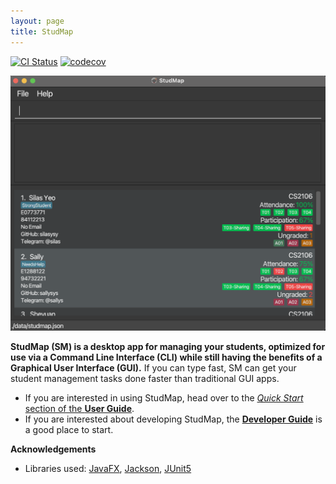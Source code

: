 ```yaml
---
layout: page
title: StudMap
---
```


[![CI Status](https://github.com/AY2223S1-CS2103T-W13-1/tp/workflows/Java%20CI/badge.svg)](https://github.com/AY2223S1-CS2103T-W13-1/tp/actions)
[![codecov](https://codecov.io/gh/AY2223S1-CS2103T-W13-1/tp/branch/master/graph/badge.svg?token=OWNSY6SWHW)](https://codecov.io/gh/AY2223S1-CS2103T-W13-1/tp)

![Ui](images/UI.png)

**StudMap (SM) is a desktop app for managing your students, optimized for use via a Command Line Interface (CLI) while still having the benefits of a Graphical User Interface (GUI).** If you can type fast, SM can get your student management tasks done faster than traditional GUI apps.

* If you are interested in using StudMap, head over to the [_Quick Start_ section of the **User Guide**](UserGuide.html#quick-start).
* If you are interested about developing StudMap, the [**Developer Guide**](DeveloperGuide.html) is a good place to start.


**Acknowledgements**

* Libraries used: [JavaFX](https://openjfx.io/), [Jackson](https://github.com/FasterXML/jackson), [JUnit5](https://github.com/junit-team/junit5)
